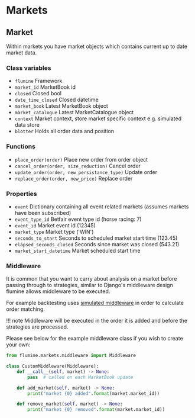 # Markets

## Market

Within markets you have market objects which contains current up to date market data.

### Class variables

- `flumine` Framework
- `market_id` MarketBook id
- `closed` Closed bool
- `date_time_closed` Closed datetime
- `market_book` Latest MarketBook object
- `market_catalogue` Latest MarketCatalogue object
- `context` Market context, store market specific context e.g. simulated data store
- `blotter` Holds all order data and position

### Functions

- `place_order(order)` Place new order from order object
- `cancel_order(order, size_reduction)` Cancel order
- `update_order(order, new_persistance_type)` Update order
- `replace_order(order, new_price)` Replace order

### Properties

- `event` Dictionary containing all event related markets (assumes markets have been subscribed)
- `event_type_id` Betfair event type id (horse racing: 7)
- `event_id` Market event id (12345)
- `market_type` Market type ('WIN')
- `seconds_to_start` Seconds to scheduled market start time (123.45)
- `elapsed_seconds_closed` Seconds since market was closed (543.21)
- `market_start_datetime` Market scheduled start time

### Middleware

It is common that you want to carry about analysis on a market before passing through to strategies, similar to Django's middleware design flumine allows middleware to be executed.

For example backtesting uses [simulated middleware](https://github.com/liampauling/flumine/blob/master/flumine/markets/middleware.py#L15) in order to calculate order matching.

!!! note
    Middleware will be executed in the order it is added and before the strategies are processed.

Please see below for the example middleware class if you wish to create your own:

```python
from flumine.markets.middleware import Middleware

class CustomMiddleware(Middleware):
    def __call__(self, market) -> None:
        pass  # called on each MarketBook update

    def add_market(self, market) -> None:
        print("market {0} added".format(market.market_id))

    def remove_market(self, market) -> None:
        print("market {0} removed".format(market.market_id))
```
